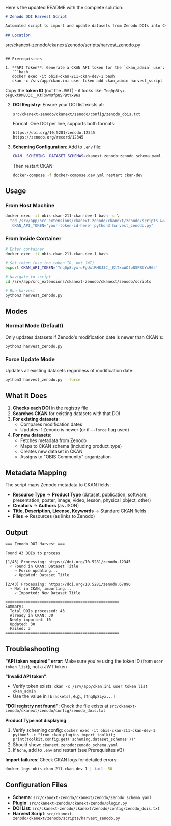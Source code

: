 Here's the updated README with the complete solution:

```markdown
# Zenodo DOI Harvest Script

Automated script to import and update datasets from Zenodo DOIs into CKAN.

## Location

```
src/ckanext-zenodo/ckanext/zenodo/scripts/harvest_zenodo.py
```

## Prerequisites

1. **API Token**: Generate a CKAN API token for the `ckan_admin` user:
   ```bash
   docker exec -it obis-ckan-211-ckan-dev-1 bash
   ckan -c /srv/app/ckan.ini user token add ckan_admin harvest_script
   ```
   Copy the **token ID** (not the JWT) - it looks like: `Tnq0p8Lyx-oFgUxtRM8J3C__KtTxwWOfp8SPBtYx96s`

2. **DOI Registry**: Ensure your DOI list exists at:
   ```
   src/ckanext-zenodo/ckanext/zenodo/config/zenodo_dois.txt
   ```
   
   Format: One DOI per line, supports both formats:
   ```
   https://doi.org/10.5281/zenodo.12345
   https://zenodo.org/record/12345
   ```

3. **Scheming Configuration**: Add to `.env` file:
   ```bash
   CKAN__SCHEMING__DATASET_SCHEMAS=ckanext.zenodo:zenodo_schema.yaml
   ```
   
   Then restart CKAN:
   ```bash
   docker-compose -f docker-compose.dev.yml restart ckan-dev
   ```

## Usage

### From Host Machine

```bash
docker exec -it obis-ckan-211-ckan-dev-1 bash -c \
  "cd /srv/app/src_extensions/ckanext-zenodo/ckanext/zenodo/scripts && \
   CKAN_API_TOKEN='your-token-id-here' python3 harvest_zenodo.py"
```

### From Inside Container

```bash
# Enter container
docker exec -it obis-ckan-211-ckan-dev-1 bash

# Set token (use the token ID, not JWT)
export CKAN_API_TOKEN='Tnq0p8Lyx-oFgUxtRM8J3C__KtTxwWOfp8SPBtYx96s'

# Navigate to script
cd /srv/app/src_extensions/ckanext-zenodo/ckanext/zenodo/scripts

# Run harvest
python3 harvest_zenodo.py
```

## Modes

### Normal Mode (Default)
Only updates datasets if Zenodo's modification date is newer than CKAN's:
```bash
python3 harvest_zenodo.py
```

### Force Update Mode
Updates all existing datasets regardless of modification date:
```bash
python3 harvest_zenodo.py --force
```

## What It Does

1. **Checks each DOI** in the registry file
2. **Searches CKAN** for existing datasets with that DOI
3. **For existing datasets**: 
   - Compares modification dates
   - Updates if Zenodo is newer (or if `--force` flag used)
4. **For new datasets**: 
   - Fetches metadata from Zenodo
   - Maps to CKAN schema (including product_type)
   - Creates new dataset in CKAN
   - Assigns to "OBIS Community" organization

## Metadata Mapping

The script maps Zenodo metadata to CKAN fields:
- **Resource Type** → **Product Type** (dataset, publication, software, presentation, poster, image, video, lesson, physical_object, other)
- **Creators** → **Authors** (as JSON)
- **Title, Description, License, Keywords** → Standard CKAN fields
- **Files** → Resources (as links to Zenodo)

## Output

```
=== Zenodo DOI Harvest ===

Found 43 DOIs to process

[1/43] Processing: https://doi.org/10.5281/zenodo.12345
  ✓ Found in CKAN: Dataset Title
    → Force updating...
    ✓ Updated: Dataset Title

[2/43] Processing: https://doi.org/10.5281/zenodo.67890
  → Not in CKAN, importing...
    ✓ Imported: New Dataset Title

==================================================
Summary:
  Total DOIs processed: 43
  Already in CKAN: 30
  Newly imported: 10
  Updated: 30
  Failed: 3
==================================================
```

## Troubleshooting

**"API token required" error**: Make sure you're using the token ID (from `user token list`), not a JWT token

**"Invalid API token"**: 
- Verify token exists: `ckan -c /srv/app/ckan.ini user token list ckan_admin`
- Use the value in `[brackets]`, e.g., `[Tnq0p8Lyx...]`

**"DOI registry not found"**: Check the file exists at `src/ckanext-zenodo/ckanext/zenodo/config/zenodo_dois.txt`

**Product Type not displaying**: 
1. Verify scheming config: `docker exec -it obis-ckan-211-ckan-dev-1 python3 -c "from ckan.plugins import toolkit; print(toolkit.config.get('scheming.dataset_schemas'))"`
2. Should show: `ckanext.zenodo:zenodo_schema.yaml`
3. If `None`, add to `.env` and restart (see Prerequisites #3)

**Import failures**: Check CKAN logs for detailed errors:
```bash
docker logs obis-ckan-211-ckan-dev-1 | tail -50
```

## Configuration Files

- **Schema**: `src/ckanext-zenodo/ckanext/zenodo/zenodo_schema.yaml`
- **Plugin**: `src/ckanext-zenodo/ckanext/zenodo/plugin.py`
- **DOI List**: `src/ckanext-zenodo/ckanext/zenodo/config/zenodo_dois.txt`
- **Harvest Script**: `src/ckanext-zenodo/ckanext/zenodo/scripts/harvest_zenodo.py`
```
